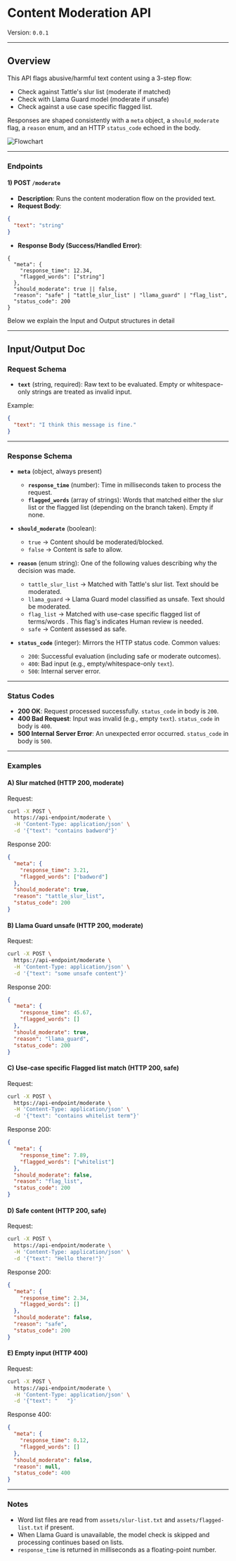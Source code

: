 # Content Moderation API
Version: `0.0.1`

---

## Overview
This API flags abusive/harmful text content using a 3-step flow:
- Check against Tattle's slur list (moderate if matched)
- Check with Llama Guard model (moderate if unsafe)
- Check against a use case specific flagged list.

Responses are shaped consistently with a `meta` object, a `should_moderate` flag, a `reason` enum, and an HTTP `status_code` echoed in the body.

![Flowchart](assets/flowchart.png)

---

### Endpoints

#### 1) POST `/moderate`
- **Description**: Runs the content moderation flow on the provided text.
- **Request Body**:
```json
{
  "text": "string"
}
```

- **Response Body (Success/Handled Error)**:
```
{
  "meta": {
    "response_time": 12.34,
    "flagged_words": ["string"]
  },
  "should_moderate": true || false,
  "reason": "safe" | "tattle_slur_list" | "llama_guard" | "flag_list",
  "status_code": 200
}
```

Below we explain the Input and Output structures in detail

---
## Input/Output Doc

### Request Schema

- **`text`** (string, required): Raw text to be evaluated. Empty or whitespace-only strings are treated as invalid input.

Example:
```json
{
  "text": "I think this message is fine."
}
```

---

### Response Schema

- **`meta`** (object, always present)
  - **`response_time`** (number): Time in milliseconds taken to process the request.
  - **`flagged_words`** (array of strings): Words that matched either the slur list or the flagged list (depending on the branch taken). Empty if none.

- **`should_moderate`** (boolean):
  - `true` → Content should be moderated/blocked.
  - `false` → Content is safe to allow.

- **`reason`** (enum string): One of the following values describing why the decision was made.
  - `tattle_slur_list` → Matched with Tattle's slur list. Text should be moderated.
  - `llama_guard` → Llama Guard model classified as unsafe. Text should be moderated.
  - `flag_list` → Matched with use-case specific flagged list of terms/words . This flag's indicates Human review is needed.
  - `safe` → Content assessed as safe.

- **`status_code`** (integer): Mirrors the HTTP status code. Common values:
  - `200`: Successful evaluation (including safe or moderate outcomes).
  - `400`: Bad input (e.g., empty/whitespace-only `text`).
  - `500`: Internal server error.

---

### Status Codes

- **200 OK**: Request processed successfully. `status_code` in body is `200`.
- **400 Bad Request**: Input was invalid (e.g., empty `text`). `status_code` in body is `400`.
- **500 Internal Server Error**: An unexpected error occurred. `status_code` in body is `500`.

---

### Examples

#### A) Slur matched (HTTP 200, moderate)
Request:
```bash
curl -X POST \
  https://api-endpoint/moderate \
  -H 'Content-Type: application/json' \
  -d '{"text": "contains badword"}'
```

Response 200:
```json
{
  "meta": {
    "response_time": 3.21,
    "flagged_words": ["badword"]
  },
  "should_moderate": true,
  "reason": "tattle_slur_list",
  "status_code": 200
}
```

#### B) Llama Guard unsafe (HTTP 200, moderate)
Request:
```bash
curl -X POST \
  https://api-endpoint/moderate \
  -H 'Content-Type: application/json' \
  -d '{"text": "some unsafe content"}'
```

Response 200:
```json
{
  "meta": {
    "response_time": 45.67,
    "flagged_words": []
  },
  "should_moderate": true,
  "reason": "llama_guard",
  "status_code": 200
}
```

#### C) Use-case specific Flagged list match (HTTP 200, safe)
Request:
```bash
curl -X POST \
  https://api-endpoint/moderate \
  -H 'Content-Type: application/json' \
  -d '{"text": "contains whitelist term"}'
```

Response 200:
```json
{
  "meta": {
    "response_time": 7.89,
    "flagged_words": ["whitelist"]
  },
  "should_moderate": false,
  "reason": "flag_list",
  "status_code": 200
}
```

#### D) Safe content (HTTP 200, safe)
Request:
```bash
curl -X POST \
  https://api-endpoint/moderate \
  -H 'Content-Type: application/json' \
  -d '{"text": "Hello there!"}'
```

Response 200:
```json
{
  "meta": {
    "response_time": 2.34,
    "flagged_words": []
  },
  "should_moderate": false,
  "reason": "safe",
  "status_code": 200
}
```

#### E) Empty input (HTTP 400)
Request:
```bash
curl -X POST \
  https://api-endpoint/moderate \
  -H 'Content-Type: application/json' \
  -d '{"text": "   "}'
```

Response 400:
```json
{
  "meta": {
    "response_time": 0.12,
    "flagged_words": []
  },
  "should_moderate": false,
  "reason": null,
  "status_code": 400
}
```

---

### Notes
- Word list files are read from `assets/slur-list.txt` and `assets/flagged-list.txt` if present.
- When Llama Guard is unavailable, the model check is skipped and processing continues based on lists.
- `response_time` is returned in milliseconds as a floating-point number.

